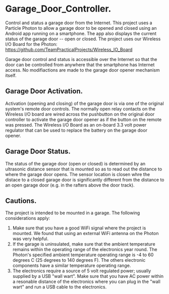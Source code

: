 # Garage_Door_Controller.
Control and status a garage door from the Internet.
This project uses a Particle Photon to allow a garage door to be opened and closed
using an Android app running on a smartphone.  The app also displays the current status
of the garage door -- open or closed.  The project uses our Wireless I/O Board for the Photon:
https://github.com/TeamPracticalProjects/Wireless_IO_Board

Garage door control and status is accessible over the Internet so that the door can be 
controlled from anywhere that the smartphone has Internet access.  No modifiactions are 
made to the garage door opener mechanism itself.

## Garage Door Activation.
Activation (opening and closing) of the garage door is via one of the original system's remote
door controls.  The normally open relay contacts on the Wireless I/O board are wired across
the pushbutton on the original door controller to activate the garage door opener as if
the button on the remote was pressed.  The Wireless I/O Board as an on-board 3.3 volt power 
regulator that can be used to replace the battery on the garage door opener.

## Garage Door Status.
The status of the garage door (open or closed) is determined by an ultrasonic distance sensor
that is mounted so as to read out the distance to where the garage door opens.  The sensor location
is closen whre the distace to a closed garage door is significantly different from the distance to
an open garage door (e.g. in the rafters above the door track).

## Cautions.
The project is intended to be mounted in a garage.  The following considerations apply:
1. Make sure that you have a good WiFi signal where the project is mounted.  We found that
using an external WiFi antenna on the Photon was very helpful.
2. If the garage is uninsulated, make sure that the ambient temperature remains within the
operating range of the electronics year round.  The Photon's specified ambient temperature
operating range is -4 to 60 degrees C (25 degrees to 140 degrees F).  The others electronic 
components have a similar temperature operating range.
3. The electronics require a source of 5 volt regulated power; usually supplied by a USB
"wall wart".  Make sure that you have AC power within a resonable distance of the electronics
where you can plug in the "wall wart" and run a USB cable to the electronics.
